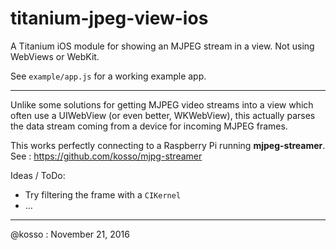 # titanium-jpeg-view-ios
A Titanium iOS module for showing an MJPEG stream in a view. Not using WebViews or WebKit.



See `example/app.js` for a working example app. 

----------------

Unlike some solutions for getting MJPEG video streams into a view which often use a UIWebView (or even better, WKWebView), this actually parses the data stream coming from a device for incoming MJPEG frames.



This works perfectly connecting to a Raspberry Pi running **mjpeg-streamer**. See : https://github.com/kosso/mjpg-streamer



Ideas / ToDo: 

- Try filtering the frame with a `CIKernel`
- … 



-----------

@kosso : November 21, 2016